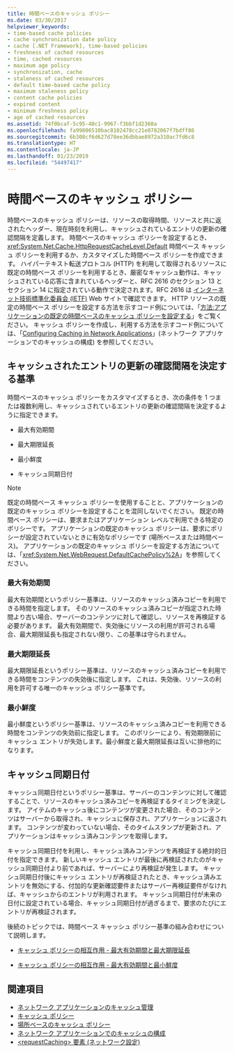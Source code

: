 ```yaml
---
title: 時間ベースのキャッシュ ポリシー
ms.date: 03/30/2017
helpviewer_keywords:
- time-based cache policies
- cache synchronization date policy
- cache [.NET Framework], time-based policies
- freshness of cached resources
- time, cached resources
- maximum age policy
- synchronization, cache
- staleness of cached resources
- default time-based cache policy
- maximum staleness policy
- content cache policies
- expired content
- minimum freshness policy
- age of cached resources
ms.assetid: 74f0bcaf-5c95-40c1-9967-f3bbf1d2360a
ms.openlocfilehash: fa99806510bac8102478cc21e0782067f7bdff86
ms.sourcegitcommit: 6b308cf6d627d78ee36dbbae8972a310ac7fd6c8
ms.translationtype: HT
ms.contentlocale: ja-JP
ms.lasthandoff: 01/23/2019
ms.locfileid: "54497417"
---
```

# <a name="time-based-cache-policies"></a>時間ベースのキャッシュ ポリシー
時間ベースのキャッシュ ポリシーは、リソースの取得時間、リソースと共に返されたヘッダー、現在時刻を利用し、キャッシュされているエントリの更新の確認間隔を定義します。 時間ベースのキャッシュ ポリシーを設定するとき、<xref:System.Net.Cache.HttpRequestCacheLevel.Default> 時間ベース キャッシュ ポリシーを利用するか、カスタマイズした時間ベース ポリシーを作成できます。 ハイパーテキスト転送プロトコル (HTTP) を利用して取得されるリソースに既定の時間ベース ポリシーを利用するとき、厳密なキャッシュ動作は、キャッシュされている応答に含まれているヘッダーと、RFC 2616 のセクション 13 とセクション 14 に指定されている動作で決定されます。RFC 2616 は [インターネット技術標準化委員会 (IETF)](https://www.ietf.org/) Web サイトで確認できます。 HTTP リソースの既定の時間ベース ポリシーを設定する方法を示すコード例については、「[方法:アプリケーションの既定の時間ベースのキャッシュ ポリシーを設定する](../../../docs/framework/network-programming/how-to-set-the-default-time-based-cache-policy-for-an-application.md)」をご覧ください。 キャッシュ ポリシーを作成し、利用する方法を示すコード例については、「[Configuring Caching in Network Applications](../../../docs/framework/network-programming/configuring-caching-in-network-applications.md)」(ネットワーク アプリケーションでのキャッシュの構成) を参照してください。  
  
## <a name="criteria-to-determine-freshness-of-cached-entries"></a>キャッシュされたエントリの更新の確認間隔を決定する基準  
 時間ベースのキャッシュ ポリシーをカスタマイズするとき、次の条件を 1 つまたは複数利用し、キャッシュされているエントリの更新の確認間隔を決定するように指定できます。  
  
-   最大有効期間  
  
-   最大期限延長  
  
-   最小鮮度  
  
-   キャッシュ同期日付  
  
> [!NOTE]
>  既定の時間ベース キャッシュ ポリシーを使用することと、アプリケーションの既定のキャッシュ ポリシーを設定することを混同しないでください。 既定の時間ベース ポリシーは、要求またはアプリケーション レベルで利用できる特定のポリシーです。 アプリケーションの既定のキャッシュ ポリシーは、要求にポリシーが設定されていないときに有効なポリシーです (場所ベースまたは時間ベース)。 アプリケーションの既定のキャッシュ ポリシーを設定する方法については、「<xref:System.Net.WebRequest.DefaultCachePolicy%2A>」を参照してください。  
  
### <a name="maximum-age"></a>最大有効期間  
 最大有効期間というポリシー基準は、リソースのキャッシュ済みコピーを利用できる時間を指定します。 そのリソースのキャッシュ済みコピーが指定された時間より古い場合、サーバーのコンテンツに対して確認し、リソースを再検証する必要があります。 最大有効期間で、失効後にリソースの利用が許可される場合、最大期限延長も指定されない限り、この基準は守られません。  
  
### <a name="maximum-staleness"></a>最大期限延長  
 最大期限延長というポリシー基準は、リソースのキャッシュ済みコピーを利用できる時間をコンテンツの失効後に指定します。 これは、失効後、リソースの利用を許可する唯一のキャッシュ ポリシー基準です。  
  
### <a name="minimum-freshness"></a>最小鮮度  
 最小鮮度というポリシー基準は、リソースのキャッシュ済みコピーを利用できる時間をコンテンツの失効前に指定します。 このポリシーにより、有効期限前にキャッシュ エントリが失効します。最小鮮度と最大期限延長は互いに排他的になります。  
  
## <a name="cache-synchronization-date"></a>キャッシュ同期日付  
 キャッシュ同期日付というポリシー基準は、サーバーのコンテンツに対して確認することで、リソースのキャッシュ済みコピーを再検証するタイミングを決定します。 アイテムのキャッシュ後にコンテンツが変更された場合、そのコンテンツはサーバーから取得され、キャッシュに保存され、アプリケーションに返されます。 コンテンツが変わっていない場合、そのタイムスタンプが更新され、アプリケーションはキャッシュ済みコンテンツを取得します。  
  
 キャッシュ同期日付を利用し、キャッシュ済みコンテンツを再検証する絶対的日付を指定できます。 新しいキャッシュ エントリが最後に再検証されたのがキャッシュ同期日付より前であれば、サーバーにより再検証が発生します。 キャッシュ同期日付後にキャッシュ エントリが再検証されたとき、キャッシュ済みエントリを無効にする、付加的な更新確認要件またはサーバー再検証要件がなければ、キャッシュからのエントリが利用されます。 キャッシュ同期日付が未来の日付に設定されている場合、キャッシュ同期日付が過ぎるまで、要求のたびにエントリが再検証されます。  
  
 後続のトピックでは、時間ベース キャッシュ ポリシー基準の組み合わせについて説明します。  
  
-   [キャッシュ ポリシーの相互作用 - 最大有効期間と最大期限延長](../../../docs/framework/network-programming/cache-policy-interaction-maximum-age-and-maximum-staleness.md)  
  
-   [キャッシュ ポリシーの相互作用 - 最大有効期間と最小鮮度](../../../docs/framework/network-programming/cache-policy-interaction-maximum-age-and-minimum-freshness.md)  
  
## <a name="see-also"></a>関連項目
- [ネットワーク アプリケーションのキャッシュ管理](../../../docs/framework/network-programming/cache-management-for-network-applications.md)
- [キャッシュ ポリシー](../../../docs/framework/network-programming/cache-policy.md)
- [場所ベースのキャッシュ ポリシー](../../../docs/framework/network-programming/location-based-cache-policies.md)
- [ネットワーク アプリケーションでのキャッシュの構成](../../../docs/framework/network-programming/configuring-caching-in-network-applications.md)
- [\<requestCaching> 要素 (ネットワーク設定)](../../../docs/framework/configure-apps/file-schema/network/requestcaching-element-network-settings.md)
